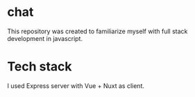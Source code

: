 # chat
This repository was created to familiarize myself with full stack development in javascript.

# Tech stack
I used Express server with Vue + Nuxt as client.

